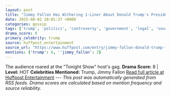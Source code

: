 ```yaml
---
layout: post
title: "Jimmy Fallon Has Withering 1-Liner About Donald Trump's Presidential Fitness Test Order"
date: 2025-08-02 10:01:37 +0000
categories: gossip
tags: ['trump', 'politics', 'controversy', 'government', 'legal', 'source-huffpost_entertainment', 'drama-hot']
drama_score: 8
primary_celebrity: trump
source: huffpost_entertainment
source_url: "https://www.huffpost.com/entry/jimmy-fallon-donald-trump-fitness-test_n_688c8772e4b054015fa4db4f"
mentions: {'trump': 6, ''jimmy_fallon': 2}
---
```


The audience roared at the "Tonight Show" host's gag. **Drama Score:** 8 | **Level:** HOT **Celebrities Mentioned:** Trump, Jimmy Fallon [Read full article at Huffpost Entertainment](https://www.huffpost.com/entry/jimmy-fallon-donald-trump-fitness-test_n_688c8772e4b054015fa4db4f) --- *This post was automatically generated from RSS feeds. Drama scores are calculated based on mention frequency and source reliability.*